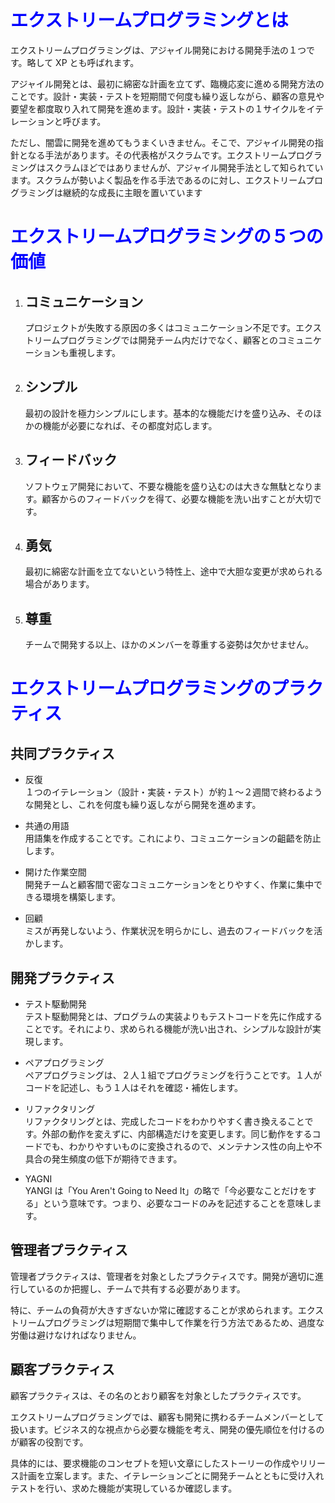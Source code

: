 # <font color="blue"> エクストリームプログラミングとは </font>

エクストリームプログラミングは、アジャイル開発における開発手法の１つです。略して XP とも呼ばれます。

アジャイル開発とは、最初に綿密な計画を立てず、臨機応変に進める開発方法のことです。設計・実装・テストを短期間で何度も繰り返しながら、顧客の意見や要望を都度取り入れて開発を進めます。設計・実装・テストの１サイクルをイテレーションと呼びます。

ただし、闇雲に開発を進めてもうまくいきません。そこで、アジャイル開発の指針となる手法があります。その代表格がスクラムです。エクストリームプログラミングはスクラムほどではありませんが、アジャイル開発手法として知られています。スクラムが勢いよく製品を作る手法であるのに対し、エクストリームプログラミングは継続的な成長に主眼を置いています

# <font color="blue"> エクストリームプログラミングの５つの価値</font>

1. ## コミュニケーション

   プロジェクトが失敗する原因の多くはコミュニケーション不足です。エクストリームプログラミングでは開発チーム内だけでなく、顧客とのコミュニケーションも重視します。

2. ## シンプル

   最初の設計を極力シンプルにします。基本的な機能だけを盛り込み、そのほかの機能が必要になれば、その都度対応します。

3. ## フィードバック

   ソフトウェア開発において、不要な機能を盛り込むのは大きな無駄となります。顧客からのフィードバックを得て、必要な機能を洗い出すことが大切です。

4. ## 勇気

   最初に綿密な計画を立てないという特性上、途中で大胆な変更が求められる場合があります。

5. ## 尊重
   チームで開発する以上、ほかのメンバーを尊重する姿勢は欠かせません。

# <font color = blue>エクストリームプログラミングのプラクティス</font>

## 共同プラクティス

- 反復<br>
  １つのイテレーション（設計・実装・テスト）が約１～２週間で終わるような開発とし、これを何度も繰り返しながら開発を進めます。
- 共通の用語<br>
  用語集を作成することです。これにより、コミュニケーションの齟齬を防止します。

- 開けた作業空間<br>
  開発チームと顧客間で密なコミュニケーションをとりやすく、作業に集中できる環境を構築します。

- 回顧<br>
  ミスが再発しないよう、作業状況を明らかにし、過去のフィードバックを活かします。

## 開発プラクティス

- テスト駆動開発<br>
  テスト駆動開発とは、プログラムの実装よりもテストコードを先に作成することです。それにより、求められる機能が洗い出され、シンプルな設計が実現します。

- ペアプログラミング<br>
  ペアプログラミングは、２人１組でプログラミングを行うことです。１人がコードを記述し、もう１人はそれを確認・補佐します。

- リファクタリング<br>
  リファクタリングとは、完成したコードをわかりやすく書き換えることです。外部の動作を変えずに、内部構造だけを変更します。同じ動作をするコードでも、わかりやすいものに変換されるので、メンテナンス性の向上や不具合の発生頻度の低下が期待できます。
- YAGNI<br>
  YANGI は「You Aren't Going to Need It」の略で「今必要なことだけをする」という意味です。つまり、必要なコードのみを記述することを意味します。

## 管理者プラクティス

管理者プラクティスは、管理者を対象としたプラクティスです。開発が適切に進行しているのか把握し、チームで共有する必要があります。

特に、チームの負荷が大きすぎないか常に確認することが求められます。エクストリームプログラミングは短期間で集中して作業を行う方法であるため、過度な労働は避けなければなりません。

## 顧客プラクティス

顧客プラクティスは、その名のとおり顧客を対象としたプラクティスです。

エクストリームプログラミングでは、顧客も開発に携わるチームメンバーとして扱います。ビジネス的な視点から必要な機能を考え、開発の優先順位を付けるのが顧客の役割です。

具体的には、要求機能のコンセプトを短い文章にしたストーリーの作成やリリース計画を立案します。また、イテレーションごとに開発チームとともに受け入れテストを行い、求めた機能が実現しているか確認します。

